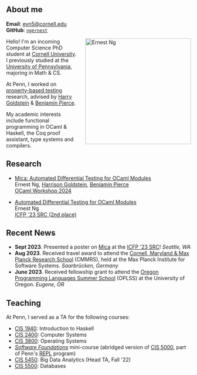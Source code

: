 ## About me
**Email**: [eyn5@cornell.edu](mailto:eyn5@cornell.edu)  
**GitHub**: [`ngernest`](https://github.com/ngernest)

<img src="/images/new_headshot.jpg" alt="Ernest Ng" align="right" style="width:30vw; height:auto; max-width:100%; max-height: 100%; margin-left: 20px"/> 

Hello! I'm an incoming Computer Science PhD student at [Cornell University](https://www.cs.cornell.edu). I previously studied at the [University of Pennsylvania](https://www.cis.upenn.edu/), majoring in Math & CS. 

At Penn, I worked on [property-based testing](https://www.seas.upenn.edu/~cis5520/current/lectures/soln/05-quickcheck/QuickCheck.html) research, advised by [Harry Goldstein](https://harrisongoldste.in) & [Benjamin Pierce](https://www.cis.upenn.edu/~bcpierce/).

My academic interests include functional programming in OCaml & Haskell, the Coq proof assistant, type systems and compilers.

## Research 
- [Mica: Automated Differential Testing for OCaml Modules](./pdfs/ocaml24_mica.pdf)      
Ernest Ng, [Harrison Goldstein](https://harrisongoldste.in), [Benjamin Pierce](https://www.cis.upenn.edu/~bcpierce/)        
[OCaml Workshop 2024](https://icfp24.sigplan.org/home/ocaml-2024#About)

- [Automated Differential Testing for OCaml Modules](/pdfs/mica_icfp23src_poster.pdf)      
Ernest Ng       
[ICFP '23 SRC (2nd place)](https://icfp23.sigplan.org/track/icfp-2023-student-research-competition)


## Recent News
- **Sept 2023**. Presented a poster on [Mica](https://github.com/ngernest/mica) at the [ICFP '23 SRC](https://icfp23.sigplan.org/track/icfp-2023-student-research-competition)! *Seattle, WA*
- **Aug 2023**. Received travel award to attend the [Cornell, Maryland & Max Planck Research School](https://cmmrs.mpi-sws.org) (CMMRS), held at the Max Planck Institute for Software Systems. *Saarbrücken, Germany*
- **June 2023**. Received fellowship grant to attend the [Oregon Programming Languages Summer School](https://www.cs.uoregon.edu/research/summerschool/summer23/) (OPLSS) at the University of Oregon. *Eugene, OR*

## Teaching
At Penn, I served as a TA for the following courses:
- [CIS 1940](https://www.seas.upenn.edu/~cis1940/spring23/): Introduction to Haskell 
- [CIS 2400](https://www.seas.upenn.edu/~cis2400/current/): Computer Systems
- [CIS 3800](https://www.seas.upenn.edu/~cis3800/23fa/): Operating Systems
- [*Software Foundations*](https://softwarefoundations.cis.upenn.edu) mini-course (abridged version of [CIS 5000](https://www.seas.upenn.edu/~cis5000/current/index.html), part of Penn's [REPL](https://penn-repl.github.io) program)
- [CIS 5450](https://sites.google.com/seas.upenn.edu/cis545-22f): Big Data Analytics (Head TA, Fall '22)
- [CIS 5500](https://online.seas.upenn.edu/courses/cis-550-database-information-systems/): Databases

